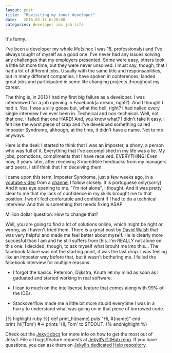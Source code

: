```yaml
---
layout: post
title:  "Revisiting my inner developer"
date:   2016-02-11 6:28:00
categories: developer ios job life
---
```

It's funny.

I've been a developer my whole life(since I was 18, professionaly) and I've always tought of myself as a good one. I've never had any issues solving any challenges that my employers presented. Some were easy, others took a little bit more time, but they were never unsolved. I must say, though, that I had a lot of different jobs. Usually with the same title and responsabilities, but in many different companies. I have spoken in conferences, landed great jobs and participated in some life changing projects throughout my career.

The thing is, in 2013 I had my first big failure as a developer. I was interviewed for a job opening in Facebook(a dream, right?). And I thought I had it. Yes, I was a silly goose but, what the hell, right? I had nailed every single interview I've ever been in. Technical and non-technical. Well, not that one. I failed that one HARD! And, you know what? I didn't take it easy. I felt like the worst piece of crap and I've developed something called Imposter Syndrome, although, at the time, it didn't have a name. Not to me anyways.

Here is the deal: I started to think that I was an imposter, a phony, a person who was full of it. Everything that I've accomplished in my life was a lie. My jobs, promotions, compliments that I have received. EVERYTHING! Even now, 3 years later, after receiving 3 incredible feedbacks from my managers and peers, I still think that I'm deceiving them.

I came upon this term, Imposter Syndrome, just a few weeks ago, in a [youtube video][bluesoft-talk] from a [channel][bluesoft-channel] I follow closely. It is portuguese only(sorry). And it was eye opening to me. "I'm not alone", I thought. And it was pretty clear to me that my lack of confidence in my skills brought me to that position. I won't feel confortable and confident if I had to do a technical interview. And this is something that needs fixing ASAP.

Million dollar question: How to change that?

Well, you are going to find a lot of solutions online, which might be right or wrong, as I haven't tried them. There is a great post by [David Walsh][david-imposter] that was very helpful and made me feel better about myself. He is clearly more succesful than I am and he still suffers from this. I'm REALLY not alone on this one. I decided, though, to ask myself what brouht me into this... The facebook failure was not the starting point, it was the last drop. I was feeling like an imposter way before that, but it wasn't bothering me. I failed the facebook interview for multiple reasons:

- I forgot the basics. Peterson, Dijkstra, Knuth let my mind as soon as I gaduated and started working in real software.

- I lean to much on the intellisense feature that comes along with  99% of the IDEs.

- Stackoverflow made me a little bit more stupid everytime I was in a hurry to understand what was going on in that piece of borrowed code.



{% highlight ruby %}
def print_hi(name)
  puts "Hi, #{name}"
end
print_hi('Tom')
#=> prints 'Hi, Tom' to STDOUT.
{% endhighlight %}

Check out the [Jekyll docs][jekyll] for more info on how to get the most out of Jekyll. File all bugs/feature requests at [Jekyll’s GitHub repo][jekyll-gh]. If you have questions, you can ask them on [Jekyll’s dedicated Help repository][jekyll-help].

[jekyll]:      http://jekyllrb.com
[jekyll-gh]:   https://github.com/jekyll/jekyll
[jekyll-help]: https://github.com/jekyll/jekyll-help

[bluesoft-talk]: https://www.youtube.com/watch?v=8t6dJudTdTE
[bluesoft-channel]: https://www.youtube.com/channel/UCMbi8katMCUd5JkJ3Rr0t_w
[david-imposter]: https://davidwalsh.name/impostor-syndrome
